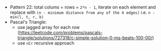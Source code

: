 - Pattern 22: total colums = rows = `2*n - 1`, iterate on each element and replace with `(n - minimum distance from any of the 4 edges)` i.e. `n - min(l, t, r, b)`
- Pascal's Triangle: 
  - use jagged array for each row (https://leetcode.com/problems/pascals-triangle/solutions/727318/c-simple-solution-0-ms-beats-100-00/)
  - use `nCr` recursive approach
